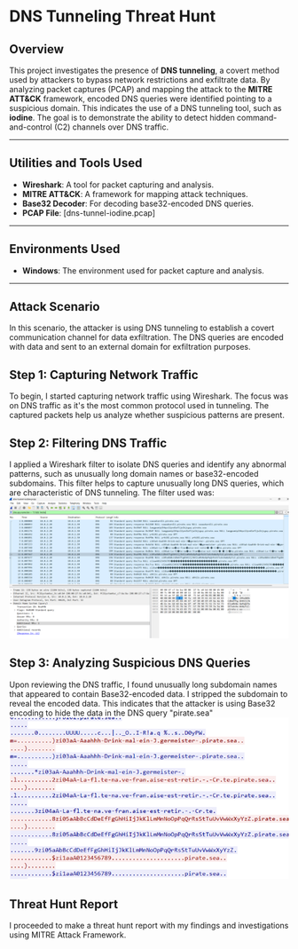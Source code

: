 # DNS Tunneling Threat Hunt

## Overview

This project investigates the presence of **DNS tunneling**, a covert method used by attackers to bypass network restrictions and exfiltrate data. By analyzing packet captures (PCAP) and mapping the attack to the **MITRE ATT&CK** framework, encoded DNS queries were identified pointing to a suspicious domain. This indicates the use of a DNS tunneling tool, such as **iodine**. The goal is to demonstrate the ability to detect hidden command-and-control (C2) channels over DNS traffic.

---

## Utilities and Tools Used

- **Wireshark**: A tool for packet capturing and analysis.
- **MITRE ATT&CK**: A framework for mapping attack techniques.
- **Base32 Decoder**: For decoding base32-encoded DNS queries.
- **PCAP File**: [dns-tunnel-iodine.pcap]

---

## Environments Used

- **Windows**: The environment used for packet capture and analysis.

---

## Attack Scenario

In this scenario, the attacker is using DNS tunneling to establish a covert communication channel for data exfiltration. The DNS queries are encoded with data and sent to an external domain for exfiltration purposes.

## Step 1: Capturing Network Traffic
To begin, I started capturing network traffic using Wireshark. The focus was on DNS traffic as it's the most common protocol used in tunneling. The captured packets help us analyze whether suspicious patterns are present.

## Step 2: Filtering DNS Traffic
I applied a Wireshark filter to isolate DNS queries and identify any abnormal patterns, such as unusually long domain names or base32-encoded subdomains. This filter helps to capture unusually long DNS queries, which are characteristic of DNS tunneling.
The filter used was:
![Capture](https://github.com/abdulhaire567/DNS-Tunneling-Threat-Hunt/blob/main/Screenshot%202025-04-15%20172044.png)

## Step 3: Analyzing Suspicious DNS Queries
Upon reviewing the DNS traffic, I found unusually long subdomain names that appeared to contain Base32-encoded data. I stripped the subdomain to reveal the encoded data. This indicates that the attacker is using Base32 encoding to hide the data in the DNS query "pirate.sea"
![Capture](https://github.com/abdulhaire567/DNS-Tunneling-Threat-Hunt/blob/main/Screenshot%202025-04-15%20201149.png)

## Threat Hunt Report
I proceeded to make a threat hunt report with my findings and investigations using MITRE Attack Framework.

